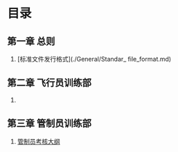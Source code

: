 # 目录

## 第一章 总则

1. [标准文件发行格式](./General/Standar_ file_format.md)



## 第二章 飞行员训练部

1. 



## 第三章 管制员训练部

1. [管制员考核大纲](./CTD/Controller_assessment_outline.md)